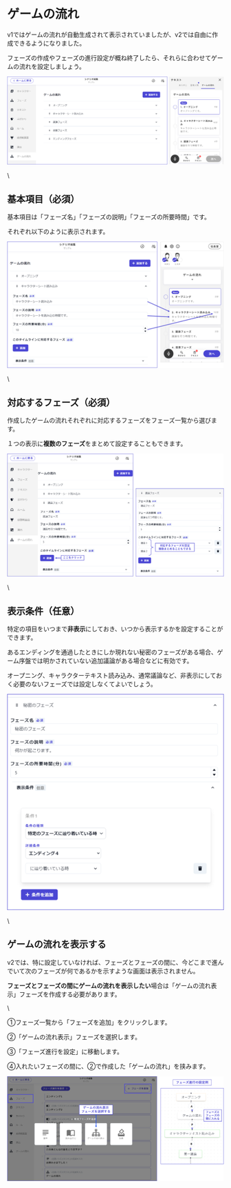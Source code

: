 # ゲームの流れ

v1ではゲームの流れが自動生成されて表示されていましたが、v2では自由に作成できるようになりました。

フェーズの作成やフェーズの進行設定が概ね終了したら、それらに合わせてゲームの流れを設定しましょう。

![](../images/timeline4.png)

\


## 基本項目（必須）

基本項目は「フェーズ名」「フェーズの説明」「フェーズの所要時間」です。

それぞれ以下のように表示されます。

![](../images/timeline5.png)

\


## 対応するフェーズ（必須）

作成したゲームの流れそれぞれに対応するフェーズをフェーズ一覧から選びます。

１つの表示に**複数のフェーズ**をまとめて設定することもできます。

![](../images/timeline6.png)

\


## 表示条件（任意）

特定の項目をいつまで**非表示**にしておき、いつから表示するかを設定することができます。

あるエンディングを通過したときにしか現れない秘密のフェーズがある場合、ゲーム序盤では明かされていない追加議論がある場合などに有効です。

オープニング、キャラクターテキスト読み込み、通常議論など、非表示にしておく必要のないフェーズでは設定しなくてよいでしょう。

![](../images/timeline8.png)

\


## ゲームの流れを表示する

v2では、特に設定していなければ、フェーズとフェーズの間に、今どこまで進んでいて次のフェーズが何であるかを示すような画面は表示されません。

**フェーズとフェーズの間にゲームの流れを表示したい**場合は「ゲームの流れ表示」フェーズを作成する必要があります。

\


①フェーズ一覧から「フェーズを追加」をクリックします。

②「ゲームの流れ表示」フェーズを選択します。

③「フェーズ進行を設定」に移動します。

④入れたいフェーズの間に、②で作成した「ゲームの流れ」を挟みます。

![](../images/timeline7.png)
